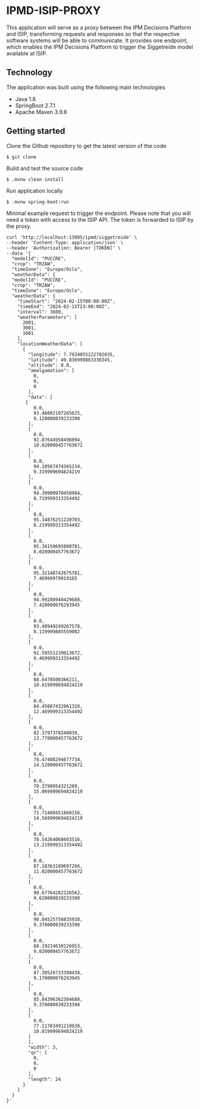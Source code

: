 # IPMD-ISIP-PROXY

This application will serve as a proxy between the IPM Decisions Platform and ISIP, transforming requests and responses
so that the respective software systems will be able to communicate. It provides one endpoint, which enables the
IPM Decisions Platform to trigger the Siggetreide model available at ISIP.

## Technology

The application was built using the following main technologies

- Java 1.8
- SpringBoot 2.7.1
- Apache Maven 3.9.6

## Getting started

Clone the Github repository to get the latest version of the code

```
$ git clone 
```

Build and test the source code

```
$ .mvnw clean install 
```

Run application locally

```
$ .mvnw spring-boot:run
```
Minimal example request to trigger the endpoint. Please note that you will need a token with access to the ISIP API.
The token is forwarded to ISIP by the proxy.

```
curl 'http://localhost:13085/ipmd/siggetreide' \
--header 'Content-Type: application/json' \
--header 'Authorization: Bearer [TOKEN]' \
--data '{
  "modelId": "PUCCRE",
  "crop": "TRZAW",
  "timeZone": "Europe/Oslo",
  "weatherData": {
  "modelId": "PUCCRE",
  "crop": "TRZAW",
  "timeZone": "Europe/Oslo",
  "weatherData": {
    "timeStart": "2024-02-15T00:00:00Z",
    "timeEnd": "2024-02-15T23:00:00Z",
    "interval": 3600,
    "weatherParameters": [
      2001,
      3001,
      1001
    ],
    "locationWeatherData": [
      {
        "longitude": 7.7934855222702035,
        "latitude": 49.836999863336345,
        "altitude": 0.0,
        "amalgamation": [
          0,
          0,
          0
        ],
        "data": [
       [
          0.0,
          93.46002197265625,
          9.120000839233398
        ],
        [
          0.0,
          92.87644958496094,
          10.020000457763672
        ],
        [
          0.0,
          94.10567474365234,
          9.319999694824219
        ],
        [
          0.0,
          94.39900970458984,
          8.719999313354492
        ],
        [
          0.0,
          95.34876251220703,
          8.219999313354492
        ],
        [
          0.0,
          95.34150695800781,
          8.020000457763672
        ],
        [
          0.0,
          95.32148742675781,
          7.46999979019165
        ],
        [
          0.0,
          94.99288940429688,
          7.420000076293945
        ],
        [
          0.0,
          93.40949249267578,
          8.119999885559082
        ],
        [
          0.0,
          91.59551239013672,
          9.469999313354492
        ],
        [
          0.0,
          88.6478500366211,
          10.819999694824219
        ],
        [
          0.0,
          84.45087432861328,
          12.469999313354492
        ],
        [
          0.0,
          82.3797378540039,
          13.770000457763672
        ],
        [
          0.0,
          78.47408294677734,
          14.520000457763672
        ],
        [
          0.0,
          70.3790054321289,
          15.069999694824219
        ],
        [
          0.0,
          71.71400451660156,
          14.569999694824219
        ],
        [
          0.0,
          78.54264068603516,
          13.219999313354492
        ],
        [
          0.0,
          87.18363189697266,
          11.020000457763672
        ],
        [
          0.0,
          90.67764282226562,
          9.620000839233398
        ],
        [
          0.0,
          90.04525756835938,
          9.370000839233398
        ],
        [
          0.0,
          88.19214630126953,
          9.020000457763672
        ],
        [
          0.0,
          87.30526733398438,
          9.170000076293945
        ],
        [
          0.0,
          85.84396362304688,
          9.370000839233398
        ],
        [
          0.0,
          77.11703491210938,
          10.819999694824219
        ]
        ],
        "width": 3,
        "qc": [
          0,
          0,
          0
        ],
        "length": 24
      }
    ]
  }
}'
```


